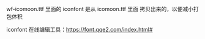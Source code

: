 wf-icomoon.ttf 里面的 iconfont 是从 icomoon.ttf 里面 拷贝出来的，以便减小打包体积

iconfont 在线编辑工具：https://font.qqe2.com/index.html#
